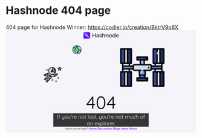 # Hashnode 404 page

404 page for Hashnode Winner:
https://codier.io/creation/BktrV9p8X
![404](https://raw.githubusercontent.com/vipulrawat/404-hashnode/master/assets/404.png)
